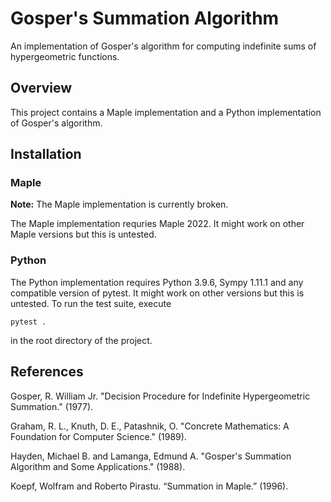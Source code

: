 # Gosper's Summation Algorithm
An implementation of Gosper's algorithm for computing indefinite sums of hypergeometric functions. 

## Overview
This project contains a Maple implementation and a Python implementation of Gosper's algorithm.

## Installation

### Maple

**Note:**
The Maple implementation is currently broken.

The Maple implementation requries Maple 2022. It might work on other Maple versions but this is untested.



### Python
The Python implementation requires Python 3.9.6, Sympy 1.11.1 and any compatible version of pytest. It might work on other versions but this is untested. To run the test suite, execute
```
pytest .
```
in the root directory of the project.

## References

Gosper, R. William Jr. "Decision Procedure for Indefinite Hypergeometric Summation." (1977).

Graham, R. L., Knuth, D. E., Patashnik, O. "Concrete Mathematics: A Foundation for Computer Science." (1989).

Hayden, Michael B. and Lamanga, Edmund A. "Gosper's Summation Algorithm and Some Applications." (1988).

Koepf, Wolfram and Roberto Pirastu. “Summation in Maple.” (1996).
